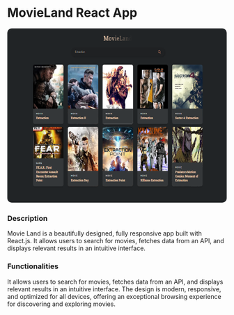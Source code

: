 # MovieLand React App

<img src="./public/MovieLand.PNG" style="height: 400px; width: 100%; border-radius: 10px" />

### Description

Movie Land is a beautifully designed, fully responsive app built with React.js. It allows users to search for movies, fetches data from an API, and displays relevant results in an intuitive interface.

### Functionalities

It allows users to search for movies, fetches data from an API, and displays relevant results in an intuitive interface. The design is modern, responsive, and optimized for all devices, offering an exceptional browsing experience for discovering and exploring movies.
